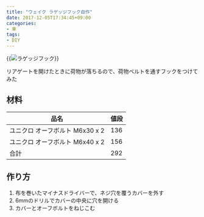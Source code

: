 ```yaml
---
title: "ウェイク ラゲッジフック自作"
date: 2017-12-05T17:34:45+09:00
categories:
- 車
tags:
- DIY
---
```


{{<image classes="fancybox center" src="/assets/wake-luggage-room-hook/hook.jpg" thumbnail-width="33%" title="ラゲッジフック">}}

リアゲートを開けたときに荷物が落ちるので、荷物ベルトを通すフックをつけてみた

<!--more-->

## 材料
| 品名                            | 値段 |
| ------------------------------- | ---- |
| ユニクロ オーフボルト M6x30 x 2 | 136  |
| ユニクロ オーフボルト M6x40 x 2 | 156  |
| 合計                            | 292  |

## 作り方
1. 布を巻いたマイナスドライバーで、ネジ穴を覆うカバーを外す
2. 6mmのドリルでカバーの中央に穴を開ける
3. カバーとオーフボルトをねじこむ

